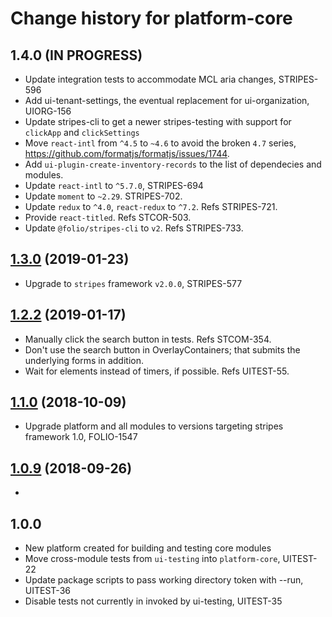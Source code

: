 # Change history for platform-core

## 1.4.0 (IN PROGRESS)

* Update integration tests to accommodate MCL aria changes, STRIPES-596
* Add ui-tenant-settings, the eventual replacement for ui-organization, UIORG-156
* Update stripes-cli to get a newer stripes-testing with support for `clickApp` and `clickSettings`
* Move `react-intl` from `^4.5` to `~4.6` to avoid the broken `4.7` series, https://github.com/formatjs/formatjs/issues/1744.
* Add `ui-plugin-create-inventory-records` to the list of dependecies and modules.
* Update `react-intl` to `^5.7.0`, STRIPES-694
* Update `moment` to `~2.29`. STRIPES-702.
* Update `redux` to `^4.0`, `react-redux` to `^7.2`. Refs STRIPES-721.
* Provide `react-titled`. Refs STCOR-503.
* Update `@folio/stripes-cli` to `v2`. Refs STRIPES-733.

## [1.3.0](https://github.com/folio-org/platform-core/tree/v1.3.0-SNAPSHOT) (2019-01-23)

* Upgrade to `stripes` framework `v2.0.0`, STRIPES-577


## [1.2.2](https://github.com/folio-org/platform-core/tree/v1.2.2-SNAPSHOT) (2019-01-17)

* Manually click the search button in tests. Refs STCOM-354.
* Don't use the search button in OverlayContainers; that submits the underlying forms in addition.
* Wait for elements instead of timers, if possible. Refs UITEST-55.


## [1.1.0](https://github.com/folio-org/platform-core/tree/v1.1.0) (2018-10-09)
* Upgrade platform and all modules to versions targeting stripes framework 1.0, FOLIO-1547


## [1.0.9](https://github.com/folio-org/platform-core/tree/v1.0.9) (2018-09-26)
*


## 1.0.0
* New platform created for building and testing core modules
* Move cross-module tests from `ui-testing` into `platform-core`, UITEST-22
* Update package scripts to pass working directory token with --run, UITEST-36
* Disable tests not currently in invoked by ui-testing, UITEST-35
